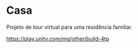 # Casa

Projeto de tour virtual para uma residência familiar.

https://play.unity.com/mg/other/build-4tp
